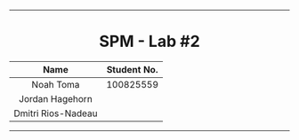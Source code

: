 <hr>
<div align="center">

# SPM - Lab #2

| Name | Student No. |
|:---:|:---:|
| Noah Toma | 100825559 |
| Jordan Hagehorn | |
| Dmitri Rios-Nadeau | |

</div>
<hr>
